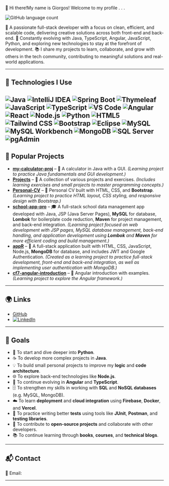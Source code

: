 
 👋 Hi there!My name is Giorgos!
        Welcome to my profile . . .

 ![GitHub language count](https://img.shields.io/github/languages/count/grgks/grgks?style=flat)



        
🔧 A passionate full-stack developer with a focus on clean, efficient, and scalable code, delivering creative solutions across both front-end and back-end.
🌱 Constantly evolving with Java, TypeScript, Angular, JavaScript, Python, and exploring new technologies to stay at the forefront of development.
📚 I share my projects to learn, collaborate, and grow with others in the tech community, contributing to meaningful solutions and real-world applications.

---
## 🚀 Technologies I Use
![Java](https://img.shields.io/badge/Java-007396?style=flat&logo=java&logoColor=white)
![IntelliJ IDEA](https://img.shields.io/badge/IDE-IntelliJ%20IDEA-000000?style=plastic&logo=intellijidea&logoColor=white)
![Spring Boot](https://img.shields.io/badge/Spring_Boot-6DB33F?style=flat&logo=spring-boot&logoColor=white)
![Thymeleaf](https://img.shields.io/badge/Thymeleaf-005F0F?style=flat&logo=thymeleaf&logoColor=white)
![JavaScript](https://img.shields.io/badge/JavaScript-F7DF1E?style=flat&logo=javascript&logoColor=black)
![TypeScript](https://img.shields.io/badge/TypeScript-3178C6?style=flat&logo=typescript&logoColor=white)
![VS Code](https://img.shields.io/badge/Editor-VS%20Code-007ACC?style=plastic&logo=visualstudiocode&logoColor=white)
![Angular](https://img.shields.io/badge/Angular-DD0031?style=flat&logo=angular&logoColor=white)
![React](https://img.shields.io/badge/React-61DAFB?style=flat&logo=react&logoColor=white)
![Node.js](https://img.shields.io/badge/Node.js-339933?style=flat&logo=node.js&logoColor=white)
![Python](https://img.shields.io/badge/Python-3776AB?style=flat&logo=python&logoColor=white)
![HTML5](https://img.shields.io/badge/HTML5-E34F26?style=flat&logo=html5&logoColor=white)
![Tailwind CSS](https://img.shields.io/badge/Tailwind_CSS-06B6D4?style=flat&logo=tailwindcss&logoColor=white)
![Bootstrap](https://img.shields.io/badge/Bootstrap-7952B3?style=flat&logo=bootstrap&logoColor=white)
![Eclipse](https://img.shields.io/badge/Eclipse-2C2255?style=flat&logo=eclipse&logoColor=white)
![MySQL](https://img.shields.io/badge/MySQL-4479A1?style=flat&logo=mysql&logoColor=white)
![MySQL Workbench](https://img.shields.io/badge/MySQL_Workbench-4479A1?style=flat&logo=mysql&logoColor=white)
![MongoDB](https://img.shields.io/badge/MongoDB-47A248?style=flat&logo=mongodb&logoColor=white)
![SQL Server](https://img.shields.io/badge/SQL_Server-CC2927?style=flat&logo=microsoftsqlserver&logoColor=white)
![pgAdmin](https://img.shields.io/badge/pgAdmin-336791?style=flat&logo=postgresql&logoColor=white)
---
## 📂 Popular Projects

- **[my-calculator-proj](https://github.com/grgks/my-calculator-proj)** – 🧮 A calculator in Java with a GUI. *(Learning project to practice Java fundamentals and GUI development.)*
- **[Projects](https://github.com/grgks/Projects)** – 📁 A collection of various projects and exercises. *(Includes learning exercises and small projects to master programming concepts.)*
- **[Personal-CV](https://github.com/grgks/Personal-CV)** – 📝 Personal CV built with HTML, CSS, and **Bootstrap**. *(Learning project to practice HTML layout, CSS styling, and responsive design with Bootstrap.)*
- **[school-app-pro](https://github.com/grgks/school-app-pro)** – 🎓 A full-stack school data management app developed with Java, JSP (Java Server Pages), **MySQL** for database, **Lombok** for boilerplate code reduction, **Maven** for project management, and back-end integration. *(Learning project focused on web development with JSP pages, MySQL database management, back-end handling, and application development using **Lombok** and **Maven** for more efficient coding and build management.)*
- **[appR](https://github.com/grgks/appR)** – 📱 A full-stack application built with HTML, CSS, JavaScript, Node.js, **MongoDB** for database, and includes JWT and Google Authentication. *(Created as a learning project to practice full-stack development, front-end and back-end integration, as well as implementing user authentication with MongoDB.)*
- **[cf7-angular-introduction](https://github.com/grgks/cf7-angular-introduction)** – 📘 Angular introduction with examples. *(Learning project to explore the Angular framework.)*

---
## 🌍 Links

- [GitHub](https://github.com/grgks)
- [![LinkedIn](https://img.shields.io/badge/LinkedIn-blue?style=flat&logo=linkedin&logoColor=white)](https://www.linkedin.com/in/giorgos-k-882332360)


---
## 🎯 Goals

- 🐍  To start and dive deeper into **Python**.
- ☕  To develop more complex projects in **Java**.
- 💡  To build small personal projects to improve my **logic** and **code architecture**.
- 🌐  To explore back-end technologies like **Node.js**.
- 📘  To continue evolving in **Angular** and **TypeScript**.
- 🗄️  To strengthen my skills in working with **SQL** and **NoSQL databases** (e.g. MySQL, MongoDB).
- ☁️  To learn **deployment** and **cloud integration** using **Firebase**, **Docker**, and **Vercel**.
- 🧪  To practice writing better **tests** using tools like **JUnit**, **Postman**, and **testing libraries**.
- 🤝  To contribute to **open-source projects** and collaborate with other developers.
- 📚  To continue learning through **books**, **courses**, and **technical blogs**.

---
## 📬 Contact

📧 Email: 

---
